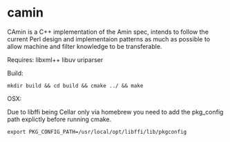 # camin

CAmin is a C++ implementation of the Amin spec, intends to follow the current Perl design and implementaion patterns 
as much as possible to allow machine and filter knowledge to be transferable.

Requires: 
libxml++
libuv
uriparser

Build: 
```
mkdir build && cd build && cmake ../ && make
```

OSX: 

Due to libffi being Cellar only via homebrew you need to add the pkg_config path explictly before running cmake.

```
export PKG_CONFIG_PATH=/usr/local/opt/libffi/lib/pkgconfig
```
